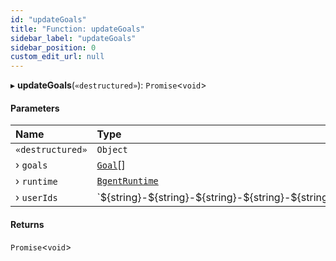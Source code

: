 ```yaml
---
id: "updateGoals"
title: "Function: updateGoals"
sidebar_label: "updateGoals"
sidebar_position: 0
custom_edit_url: null
---
```


▸ **updateGoals**(`«destructured»`): `Promise`\<`void`\>

#### Parameters

| Name | Type |
| :------ | :------ |
| `«destructured»` | `Object` |
| › `goals` | [`Goal`](../interfaces/Goal.md)[] |
| › `runtime` | [`BgentRuntime`](../classes/BgentRuntime.md) |
| › `userIds` | \`$\{string}-$\{string}-$\{string}-$\{string}-$\{string}\`[] |

#### Returns

`Promise`\<`void`\>
